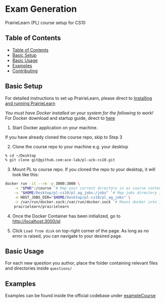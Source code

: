 # Exam Generation

PrairieLearn (PL) course setup for CS10


## Table of Contents
  - [Table of Contents](#table-of-contents)
  - [Basic Setup](#basic-setup)
  - [Basic Usage](#basic-usage)
  - [Examples](#examples)
  - [Contributing](#contributing)

## Basic Setup

For detailed instructions to set up PrairieLearn, please direct to [Installing and running PrairieLearn](https://prairielearn.readthedocs.io/en/latest/installing/)

*You must have Docker installed on your system for the following to work!* For Docker download and startup guide, direct to [here](https://docs.docker.com/)


1. Start Docker application on your machine.

If you have already cloned the course repo, skip to Step 3

2. Clone the course repo to your machine e.g. your desktop

```bash
% cd ~/Desktop
% git clone git@github.com:ace-lab/pl-ucb-cs10.git
```

3. Mount PL to course repo. If you cloned the repo to your desktop, it will look like this:

```bash
docker run -it --rm -p 3000:3000 \
    -v "$PWD":/course `# Map your current directory in as course content` \
    -v "$HOME/Desktop/pl-cs10/pl_ag_jobs:/jobs" `# Map jobs directory into /jobs` \
    -e HOST_JOBS_DIR="$HOME/Desktop/pl-cs10/pl_ag_jobs" \
    -v /var/run/docker.sock:/var/run/docker.sock `# Mount docker into itself so container can spawn others` \
    prairielearn/prairielearn
```

4. Once the Docker Container has been initialized, go to [http://localhost:3000/pl](http://localhost:3000/pl)

5. Click `Load from disk` on top-right corner of the page. As long as no error is raised, you can navigate to your desired page.

## Basic Usage

For each new question you author, place the folder containing relevant files and directories inside `questions/`

## Examples

Examples can be found inside the official codebase under [exampleCourse](https://github.com/PrairieLearn/PrairieLearn/tree/master/exampleCourse)

